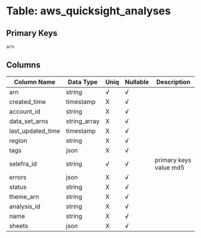 # Table: aws_quicksight_analyses

## Primary Keys 

```
arn
```


## Columns 

|  Column Name   |  Data Type  | Uniq | Nullable | Description | 
|  ----  | ----  | ----  | ----  | ---- | 
| arn | string | √ | √ |  | 
| created_time | timestamp | X | √ |  | 
| account_id | string | X | √ |  | 
| data_set_arns | string_array | X | √ |  | 
| last_updated_time | timestamp | X | √ |  | 
| region | string | X | √ |  | 
| tags | json | X | √ |  | 
| selefra_id | string | √ | √ | primary keys value md5 | 
| errors | json | X | √ |  | 
| status | string | X | √ |  | 
| theme_arn | string | X | √ |  | 
| analysis_id | string | X | √ |  | 
| name | string | X | √ |  | 
| sheets | json | X | √ |  | 



